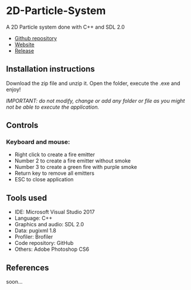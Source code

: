 # 2D-Particle-System

A 2D Particle system done with C++ and SDL 2.0

* [Github repository](https://github.com/nintervik/2D-Particle-System)  
* [Website](https://nintervik.github.io/2D-Particle-System/)
* [Release](https://github.com/nintervik/2D-Particle-System/releases)

## Installation instructions

Download the zip file and unzip it. Open the folder, execute the .exe and enjoy!

_IMPORTANT: do not modify, change or add any folder or file as you might not be able to execute the application._

## Controls

### Keyboard and mouse:

- Right click to create a fire emitter
- Number 2 to create a fire emitter without smoke
- Number 3 to create a green fire with purple smoke
- Return key to remove all emitters
- ESC to close application


## Tools used
* IDE: Microsoft Visual Studio 2017
* Language: C++
* Graphics and audio: SDL 2.0
* Data: pugixml 1.8
* Profiler: Brofiler
* Code repository: GitHub
* Others: Adobe Photoshop CS6

## References

soon...
